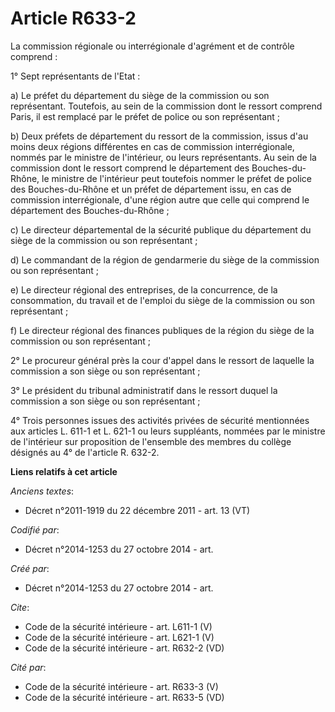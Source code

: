 # Article R633-2

La commission régionale ou interrégionale d'agrément et de contrôle comprend : 

1° Sept représentants de l'Etat : 

a) Le préfet du département du siège de la commission ou son représentant. Toutefois, au sein de la commission dont le
ressort comprend Paris, il est remplacé par le préfet de police ou son représentant ; 

b) Deux préfets de département du ressort de la commission, issus d'au moins deux régions différentes en cas de commission
interrégionale, nommés par le ministre de l'intérieur, ou leurs représentants. Au sein de la commission dont le ressort
comprend le département des Bouches-du-Rhône, le ministre de l'intérieur peut toutefois nommer le préfet de police des
Bouches-du-Rhône et un préfet de département issu, en cas de commission interrégionale, d'une région autre que celle qui
comprend le département des Bouches-du-Rhône ; 

c) Le directeur départemental de la sécurité publique du département du siège de la commission ou son représentant ; 

d) Le commandant de la région de gendarmerie du siège de la commission ou son représentant ; 

e) Le directeur régional des entreprises, de la concurrence, de la consommation, du travail et de l'emploi du siège de la
commission ou son représentant ; 

f) Le directeur régional des finances publiques de la région du siège de la commission ou son représentant ; 

2° Le procureur général près la cour d'appel dans le ressort de laquelle la commission a son siège ou son représentant ; 

3° Le président du tribunal administratif dans le ressort duquel la commission a son siège ou son représentant ; 

4° Trois personnes issues des activités privées de sécurité mentionnées aux articles L. 611-1 et L. 621-1 ou leurs
suppléants, nommées par le ministre de l'intérieur sur proposition de l'ensemble des membres du collège désignés au 4° de
l'article R. 632-2.

**Liens relatifs à cet article**

_Anciens textes_:

  - Décret n°2011-1919 du 22 décembre 2011 - art. 13 (VT)

_Codifié par_:

  - Décret n°2014-1253 du 27 octobre 2014 - art.

_Créé par_:

  - Décret n°2014-1253 du 27 octobre 2014 - art.

_Cite_:

  - Code de la sécurité intérieure - art. L611-1 (V)
  - Code de la sécurité intérieure - art. L621-1 (V)
  - Code de la sécurité intérieure - art. R632-2 (VD)

_Cité par_:

  - Code de la sécurité intérieure - art. R633-3 (V)
  - Code de la sécurité intérieure - art. R633-5 (VD)
